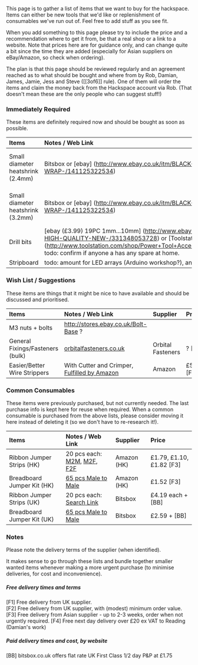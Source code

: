 This page is to gather a list of items that we want to buy for the hackspace.  Items can either be new tools that we'd like or replenishment of consumables we've run out of.  Feel free to add stuff as you see fit.

When you add something to this page please try to include the price and a recommendation where to get it from, be that a real shop or a link to a website. Note that prices here are for guidance only, and can change quite a bit since the time they are added (especially for Asian suppliers on eBay/Amazon, so check when ordering).

The plan is that this page should be reviewed regularly and an agreement reached as to what should be bought and where from by Rob, Damian, James, Jamie, Jess and Steve ([[3of6]] rule).  One of them will order the items and claim the money back from the Hackspace account via Rob. (That doesn't mean these are the only people who can suggest stuff!)

### Immediately Required
These items are definitely required now and should be bought as soon as possible.

Items | Notes / Web Link | Supplier | Price
:--- | :---------- | :------ | :--------
Small diameter heatshrink (2.4mm) | Bitsbox or [ebay] (http://www.ebay.co.uk/itm/BLACK-HEAT-SHRINK-TUBE-SLEEVE-2-1-RATIO-HEATSHRINK-TUBES-SLEEVING-WRAP-/141125322534) | | Bitsbox 76p/m +P&P vs Ebay £1.20/m
Small diameter heatshrink (3.2mm) | Bitsbox or [ebay] (http://www.ebay.co.uk/itm/BLACK-HEAT-SHRINK-TUBE-SLEEVE-2-1-RATIO-HEATSHRINK-TUBES-SLEEVING-WRAP-/141125322534) | | Bitsbox 88p/m +P&P vs Ebay £1.30/m
Drill bits | [ebay (£3.99) 19PC 1mm...10mm] (http://www.ebay.co.uk/itm/19-PC-HSS-DRILL-BITS-DRILL-SET-1MM-10MM-METAL-SET-HIGH-QUALITY-NEW-/331348053728) or [Toolstation (£3.99) 13PC 2mm..8mm] (http://www.toolstation.com/shop/Power+Tool+Accessories/d80/HSS+Drill+Bits/sd1250/HSS+Metric+Drill+Bit+Set+13+Piece/p82395) todo: confirm if anyone a has any spare at home. | | £3.99
Stripboard | todo: amount for LED arrays (Arduino workshop?), and general use.  Possibly slightly cheaper on [Ebay](http://www.ebay.co.uk/itm/Strip-Board-Printed-Circuit-PCB-Vero-Prototyping-Track-Packs-of-5-/261199157440) | [Bitsbox?](http://www.bitsbox.co.uk/index.php?main_page=product_info&cPath=238_244&products_id=1855)

### Wish List / Suggestions
These items are things that it might be nice to have available and should be discussed and prioritised.

Items | Notes / Web Link | Supplier | Price
:--- | :---------- | :------ | :--------
M3 nuts + bolts | http://stores.ebay.co.uk/Bolt-Base ?
General Fixings/Fasteners (bulk) | [orbitalfasteners.co.uk](http://www.orbitalfasteners.co.uk/) | Orbital Fasteners | ? [F4]
Easier/Better Wire Strippers | With Cutter and Crimper, [Fulfilled by Amazon](http://www.amazon.co.uk/dp/B005431PB6/ref=wl_it_dp_o_pC_nS_ttl?_encoding=UTF8&colid=2P22K7MODZF0U&coliid=I29CX7UGV6HDUT) | Amazon | £5.02 [F1]


### Common Consumables

These items were previously purchased, but not currently needed. The last purchase info is kept here for reuse when required. When a common consumable is purchased from the above lists, please consider moving it here instead of deleting it (so we don't have to re-research it!).

Items | Notes / Web Link | Supplier | Price
:--- | :---------- | :------ | :--------
Ribbon Jumper Strips (HK) | 20 pcs each: [M2M], [M2F], [F2F] | Amazon (HK) | £1.79, £1.10, £1.82  [F3]
Breadboard Jumper Kit (HK) | [65 pcs Male to Male][M2MJ] | Amazon (HK) | £1.52 [F3]
Ribbon Jumper Strips (UK) | 20 pcs each: [Search Link][BBJ] | Bitsbox | £4.19 each + [BB]
Breadboard Jumper Kit (UK) | [65 pcs Male to Male][BBJK] | Bitsbox | £2.59 + [BB]

[M2M]: http://www.amazon.co.uk/dp/B00DRAI8CC/ref=wl_it_dp_o_pd_S_ttl?_encoding=UTF8&colid=3J5AUZ48K9N15&coliid=I166L9TRJJ2HTN
[M2F]: http://www.amazon.co.uk/dp/B00D7SDDLU/ref=wl_it_dp_o_pC_nS_ttl?_encoding=UTF8&colid=3J5AUZ48K9N15&coliid=I323VD2X8F1IZS
[F2F]: http://www.amazon.co.uk/gp/product/B00MQEKOVI/ref=oh_aui_detailpage_o04_s00?ie=UTF8&psc=1
[M2MJ]: http://www.amazon.co.uk/gp/product/B00LHL2FAE/ref=oh_aui_detailpage_o00_s00?ie=UTF8&psc=1
[BBJ]: http://www.bitsbox.co.uk/index.php?main_page=advanced_search_result&search_in_description=1&zenid=js1f5h5v7lv6kcn9eg8kaqo2s3&keyword=jumpers
[BBJK]: http://www.bitsbox.co.uk/index.php?main_page=product_info&cPath=225_233&products_id=1746

### Notes

Please note the delivery terms of the supplier (when identified).

It makes sense to go through these lists and bundle together smaller wanted items whenever making a more urgent purchase (to minimise deliveries, for cost and inconvenience).

##### Free delivery times and terms

[F1] Free delivery from UK supplier.  
[F2] Free delivery from UK supplier, with (modest) minimum order value.  
[F3] Free delivery from Asian supplier - up to 2-3 weeks, order when not urgently required.
[F4] Free next day delivery over £20 ex VAT to Reading (Damian's work)

##### Paid delivery times and cost, by website

[BB] bitsbox.co.uk offers flat rate UK First Class 1/2 day P&P at £1.75